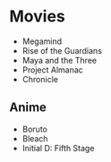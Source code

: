 # Movies
- Megamind
- Rise of the Guardians
- Maya and the Three
- Project Almanac
- Chronicle

## Anime
- Boruto
- Bleach
- Initial D: Fifth Stage
